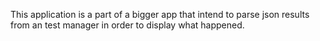 This application is a part of a bigger app that intend to parse json results from an test manager in order to display what happened.
